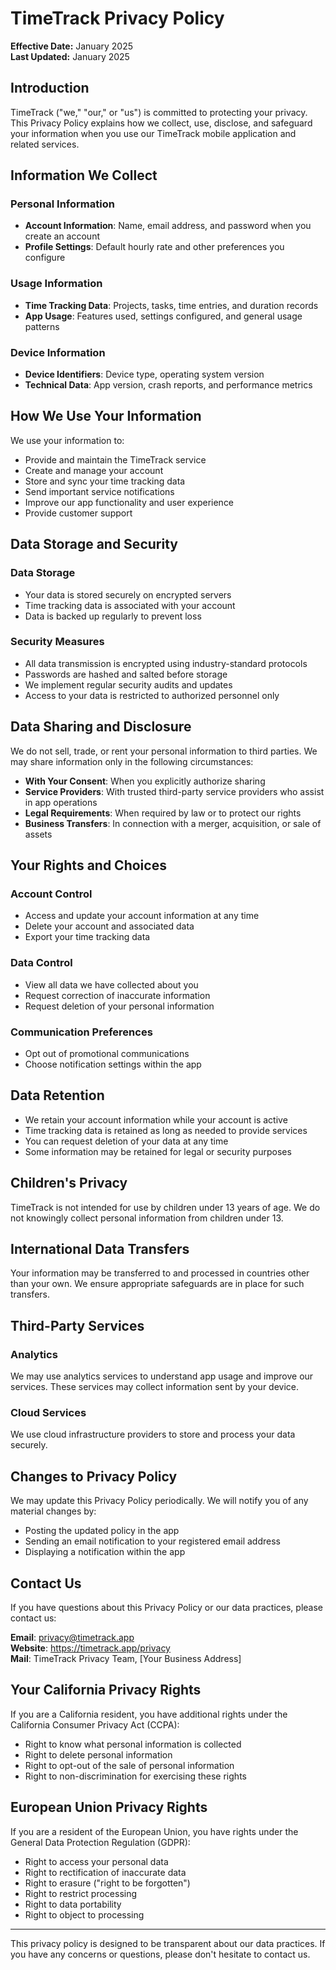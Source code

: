 # TimeTrack Privacy Policy

**Effective Date:** January 2025  
**Last Updated:** January 2025

## Introduction

TimeTrack ("we," "our," or "us") is committed to protecting your privacy. This Privacy Policy explains how we collect, use, disclose, and safeguard your information when you use our TimeTrack mobile application and related services.

## Information We Collect

### Personal Information
- **Account Information**: Name, email address, and password when you create an account
- **Profile Settings**: Default hourly rate and other preferences you configure

### Usage Information
- **Time Tracking Data**: Projects, tasks, time entries, and duration records
- **App Usage**: Features used, settings configured, and general usage patterns

### Device Information
- **Device Identifiers**: Device type, operating system version
- **Technical Data**: App version, crash reports, and performance metrics

## How We Use Your Information

We use your information to:
- Provide and maintain the TimeTrack service
- Create and manage your account
- Store and sync your time tracking data
- Send important service notifications
- Improve our app functionality and user experience
- Provide customer support

## Data Storage and Security

### Data Storage
- Your data is stored securely on encrypted servers
- Time tracking data is associated with your account
- Data is backed up regularly to prevent loss

### Security Measures
- All data transmission is encrypted using industry-standard protocols
- Passwords are hashed and salted before storage
- We implement regular security audits and updates
- Access to your data is restricted to authorized personnel only

## Data Sharing and Disclosure

We do not sell, trade, or rent your personal information to third parties. We may share information only in the following circumstances:

- **With Your Consent**: When you explicitly authorize sharing
- **Service Providers**: With trusted third-party service providers who assist in app operations
- **Legal Requirements**: When required by law or to protect our rights
- **Business Transfers**: In connection with a merger, acquisition, or sale of assets

## Your Rights and Choices

### Account Control
- Access and update your account information at any time
- Delete your account and associated data
- Export your time tracking data

### Data Control
- View all data we have collected about you
- Request correction of inaccurate information
- Request deletion of your personal information

### Communication Preferences
- Opt out of promotional communications
- Choose notification settings within the app

## Data Retention

- We retain your account information while your account is active
- Time tracking data is retained as long as needed to provide services
- You can request deletion of your data at any time
- Some information may be retained for legal or security purposes

## Children's Privacy

TimeTrack is not intended for use by children under 13 years of age. We do not knowingly collect personal information from children under 13.

## International Data Transfers

Your information may be transferred to and processed in countries other than your own. We ensure appropriate safeguards are in place for such transfers.

## Third-Party Services

### Analytics
We may use analytics services to understand app usage and improve our services. These services may collect information sent by your device.

### Cloud Services
We use cloud infrastructure providers to store and process your data securely.

## Changes to Privacy Policy

We may update this Privacy Policy periodically. We will notify you of any material changes by:
- Posting the updated policy in the app
- Sending an email notification to your registered email address
- Displaying a notification within the app

## Contact Us

If you have questions about this Privacy Policy or our data practices, please contact us:

**Email**: privacy@timetrack.app  
**Website**: https://timetrack.app/privacy  
**Mail**: TimeTrack Privacy Team, [Your Business Address]

## Your California Privacy Rights

If you are a California resident, you have additional rights under the California Consumer Privacy Act (CCPA):
- Right to know what personal information is collected
- Right to delete personal information
- Right to opt-out of the sale of personal information
- Right to non-discrimination for exercising these rights

## European Union Privacy Rights

If you are a resident of the European Union, you have rights under the General Data Protection Regulation (GDPR):
- Right to access your personal data
- Right to rectification of inaccurate data
- Right to erasure ("right to be forgotten")
- Right to restrict processing
- Right to data portability
- Right to object to processing

---

This privacy policy is designed to be transparent about our data practices. If you have any concerns or questions, please don't hesitate to contact us.